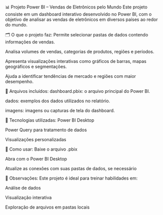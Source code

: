 📊 Projeto Power BI – Vendas de Eletrônicos pelo Mundo
Este projeto consiste em um dashboard interativo desenvolvido no Power BI, com o objetivo de analisar as vendas de eletrônicos em diversos países ao redor do mundo.

🗂️ O que o projeto faz:
Permite selecionar pastas de dados contendo informações de vendas.

Analisa volumes de vendas, categorias de produtos, regiões e períodos.

Apresenta visualizações interativas como gráficos de barras, mapas geográficos e segmentações.

Ajuda a identificar tendências de mercado e regiões com maior desempenho.

📁 Arquivos incluídos:
dashboard.pbix: o arquivo principal do Power BI.

dados: exemplos dos dados utilizados no relatório.

imagens: imagens ou capturas de tela do dashboard.

🧰 Tecnologias utilizadas:
Power BI Desktop

Power Query para tratamento de dados

Visualizações personalizadas

🚀 Como usar:
Baixe o arquivo .pbix

Abra com o Power BI Desktop

Atualize as conexões com suas pastas de dados, se necessário

📌 Observações:
Este projeto é ideal para treinar habilidades em:

Análise de dados

Visualização interativa

Exploração de arquivos em pastas locais

